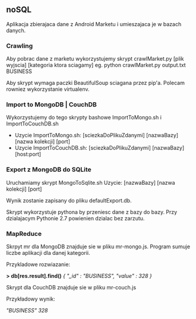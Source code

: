 ## noSQL


Aplikacja zbierajaca dane z Android Marketu i umieszajaca je w bazach danych.

### Crawling


Aby pobrac dane z marketu wykorzystujemy skrypt crawlMarket.py [plik wyjscia] [kategoria ktora sciagamy]
eg. python crawlMarket.py output.txt BUSINESS

Aby skrypt wymaga paczki BeautifulSoup sciagana przez pip'a. Polecam rowniez wykorzystanie virtualenv.

### Import to MongoDB | CouchDB

Wykorzystujemy do tego skrypty bashowe ImportToMongo.sh i ImportToCouchDB.sh

* Uzycie ImportToMongo.sh:   [sciezkaDoPlikuZdanymi] [nazwaBazy] [nazwa kolekcji] [port]
* Uzycie ImportToCouchDB.sh: [sciezkaDoPlikuZdanymi] [nazwaBazy]  [host:port]

### Export z MongoDB do SQLite

Uruchamiamy skrypt MongoToSqlite.sh
Uzycie: [nazwaBazy] [nazwa kolekcji] [port]

Wynik zostanie zapisany do pliku defaultExport.db.

Skrypt wykorzystuje pythona by przeniesc dane z bazy do bazy.
Przy dzialajacym Pythonie 2.7 powienien dzialac bez zarzutu.

### MapReduce

Skrpyt mr dla MongoDB znajduje sie w pliku mr-mongo.js.
Program sumuje liczbe aplikacji dla danej kategorii.

Przykladowe rozwiazanie:

**> db[res.result].find()**
*{ "_id" : "BUSINESS", "value" : 328 }*


Skrypt dla CouchDB znajduje sie w pliku mr-couch.js

Przykładowy wynik:

*"BUSINESS"    328*

